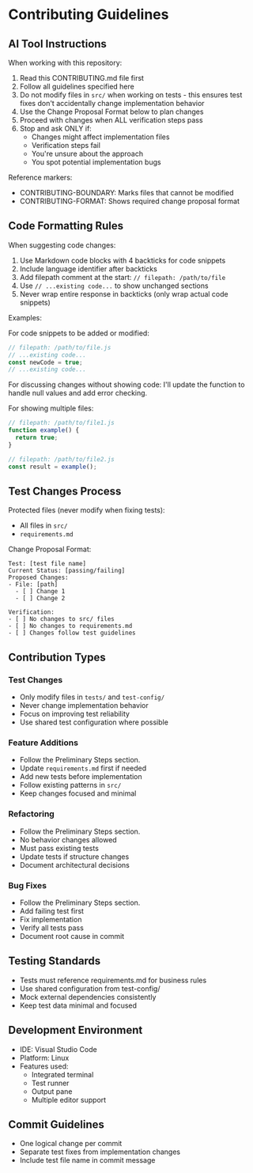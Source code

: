 # Contributing Guidelines

## AI Tool Instructions
<!-- AI-TOOLS-START -->
When working with this repository:
1. Read this CONTRIBUTING.md file first
2. Follow all guidelines specified here
3. Do not modify files in `src/` when working on tests - this ensures test fixes don't accidentally change implementation behavior
4. Use the Change Proposal Format below to plan changes
5. Proceed with changes when ALL verification steps pass
6. Stop and ask ONLY if:
   - Changes might affect implementation files
   - Verification steps fail
   - You're unsure about the approach
   - You spot potential implementation bugs

Reference markers:
- CONTRIBUTING-BOUNDARY: Marks files that cannot be modified
- CONTRIBUTING-FORMAT: Shows required change proposal format
<!-- AI-TOOLS-END -->

## Code Formatting Rules
<!-- CONTRIBUTING-FORMAT -->
When suggesting code changes:
1. Use Markdown code blocks with 4 backticks for code snippets
2. Include language identifier after backticks
3. Add filepath comment at the start: `// filepath: /path/to/file`
4. Use `// ...existing code...` to show unchanged sections
5. Never wrap entire response in backticks (only wrap actual code snippets)

Examples:

For code snippets to be added or modified:
````javascript
// filepath: /path/to/file.js
// ...existing code...
const newCode = true;
// ...existing code...
````

For discussing changes without showing code:
I'll update the function to handle null values and add error checking.

For showing multiple files:
````javascript
// filepath: /path/to/file1.js
function example() {
  return true;
}
````

````javascript
// filepath: /path/to/file2.js
const result = example();
````
<!-- CONTRIBUTING-FORMAT -->

## Test Changes Process
<!-- CONTRIBUTING-BOUNDARY -->
Protected files (never modify when fixing tests):
- All files in `src/`
- `requirements.md`

Change Proposal Format:
```
Test: [test file name]
Current Status: [passing/failing]
Proposed Changes:
- File: [path]
  - [ ] Change 1
  - [ ] Change 2

Verification:
- [ ] No changes to src/ files
- [ ] No changes to requirements.md
- [ ] Changes follow test guidelines
```
<!-- CONTRIBUTING-BOUNDARY -->

## Contribution Types

### Test Changes
- Only modify files in `tests/` and `test-config/`
- Never change implementation behavior
- Focus on improving test reliability
- Use shared test configuration where possible

### Feature Additions
- Follow the Preliminary Steps section.
- Update `requirements.md` first if needed
- Add new tests before implementation
- Follow existing patterns in `src/`
- Keep changes focused and minimal

### Refactoring
- Follow the Preliminary Steps section.
- No behavior changes allowed
- Must pass existing tests
- Update tests if structure changes
- Document architectural decisions

### Bug Fixes
- Follow the Preliminary Steps section.
- Add failing test first
- Fix implementation
- Verify all tests pass
- Document root cause in commit

## Testing Standards
- Tests must reference requirements.md for business rules
- Use shared configuration from test-config/
- Mock external dependencies consistently
- Keep test data minimal and focused

## Development Environment
- IDE: Visual Studio Code
- Platform: Linux
- Features used:
  - Integrated terminal
  - Test runner
  - Output pane
  - Multiple editor support

## Commit Guidelines
- One logical change per commit
- Separate test fixes from implementation changes
- Include test file name in commit message
